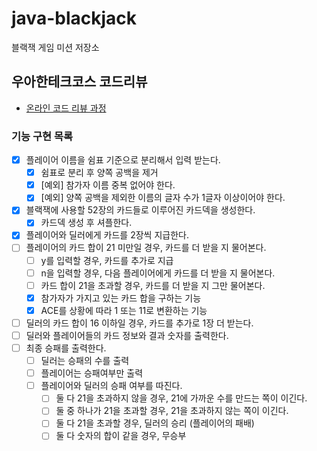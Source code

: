 # java-blackjack

블랙잭 게임 미션 저장소

## 우아한테크코스 코드리뷰

* [온라인 코드 리뷰 과정](https://github.com/woowacourse/woowacourse-docs/blob/master/maincourse/README.md)

### 기능 구현 목록

- [x] 플레이어 이름을 쉼표 기준으로 분리해서 입력 받는다.
    - [x] 쉼표로 분리 후 양쪽 공백을 제거
    - [x] [예외] 참가자 이름 중복 없어야 한다.
    - [x] [예외] 양쪽 공백을 제외한 이름의 글자 수가 1글자 이상이어야 한다.
- [x] 블랙잭에 사용할 52장의 카드들로 이루어진 카드덱을 생성한다.
    - [x] 카드덱 생성 후 셔플한다.
- [x] 플레이어와 딜러에게 카드를 2장씩 지급한다.
- [ ] 플레이어의 카드 합이 21 미만일 경우, 카드를 더 받을 지 물어본다.
    - [ ] y를 입력할 경우, 카드를 추가로 지급
    - [ ] n을 입력할 경우, 다음 플레이어에게 카드를 더 받을 지 물어본다.
    - [ ] 카드 합이 21을 초과할 경우, 카드를 더 받을 지 그만 물어본다.
    - [x] 참가자가 가지고 있는 카드 합을 구하는 기능
    - [x] ACE를 상황에 따라 1 또는 11로 변환하는 기능
- [ ] 딜러의 카드 합이 16 이하일 경우, 카드를 추가로 1장 더 받는다.
- [ ] 딜러와 플레이어들의 카드 정보와 결과 숫자를 출력한다.
- [ ] 최종 승패를 출력한다.
    - [ ] 딜러는 승패의 수를 출력
    - [ ] 플레이어는 승패여부만 출력
    - [ ] 플레이어와 딜러의 승패 여부를 따진다.
        - [ ] 둘 다 21을 초과하지 않을 경우, 21에 가까운 수를 만드는 쪽이 이긴다.
        - [ ] 둘 중 하나가 21을 초과할 경우, 21을 초과하지 않는 쪽이 이긴다.
        - [ ] 둘 다 21을 초과할 경우, 딜러의 승리 (플레이어의 패배)
        - [ ] 둘 다 숫자의 합이 같을 경우, 무승부
